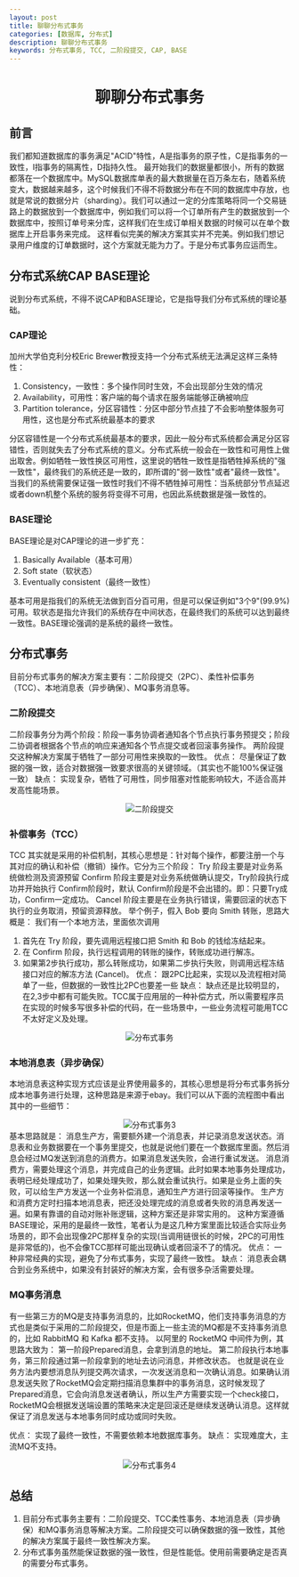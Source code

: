 ```yaml
---
layout: post
title: 聊聊分布式事务
categories: [数据库, 分布式]
description: 聊聊分布式事务
keywords: 分布式事务, TCC, 二阶段提交, CAP, BASE
---
```


<h1 align="center">聊聊分布式事务</h1>

## 前言 
我们都知道数据库的事务满足"ACID"特性，A是指事务的原子性，C是指事务的一致性，I指事务的隔离性，D指持久性。
最开始我们的数据量都很小，所有的数据都落在一个数据库中。MySQL数据库单表的最大数据量在百万条左右，随着系统变大，数据越来越多，这个时候我们不得不将数据分布在不同的数据库中存放，也就是常说的数据分片（sharding）。我们可以通过一定的分库策略将同一个交易链路上的数据放到一个数据库中，例如我们可以将一个订单所有产生的数据放到一个数据库中，按照订单号来分库，这样我们在生成订单相关数据的时候可以在单个数据库上开启事务来完成。
这样看似完美的解决方案其实并不完美。例如我们想记录用户维度的订单数据时，这个方案就无能为力了。于是分布式事务应运而生。

## 分布式系统CAP BASE理论
说到分布式系统，不得不说CAP和BASE理论，它是指导我们分布式系统的理论基础。
### CAP理论
加州大学伯克利分校Eric Brewer教授支持一个分布式系统无法满足这样三条特性：
1. Consistency，一致性：多个操作同时生效，不会出现部分生效的情况
2. Availability，可用性：客户端的每个请求在服务端能够正确被响应
3. Partition tolerance，分区容错性：分区中部分节点挂了不会影响整体服务可用性，这也是分布式系统最基本的要求

分区容错性是一个分布式系统最基本的要求，因此一般分布式系统都会满足分区容错性，否则就失去了分布式系统的意义。分布式系统一般会在一致性和可用性上做出取舍。例如牺牲一致性换区可用性，这里说的牺牲一致性是指牺牲掉系统的"强一致性"，最终我们的系统还是一致的，即所谓的"弱一致性"或者"最终一致性"。当我们的系统需要保证强一致性时我们不得不牺牲掉可用性：当系统部分节点延迟或者down机整个系统的服务将变得不可用，也因此系统数据是强一致性的。
### BASE理论
BASE理论是对CAP理论的进一步扩充：
1. Basically Available（基本可用）
2. Soft state（软状态）
3. Eventually consistent（最终一致性） 

基本可用是指我们的系统无法做到百分百可用，但是可以保证例如"3个9"(99.9%)可用。软状态是指允许我们的系统存在中间状态，在最终我们的系统可以达到最终一致性。BASE理论强调的是系统的最终一致性。
## 分布式事务
目前分布式事务的解决方案主要有：二阶段提交（2PC）、柔性补偿事务（TCC）、本地消息表（异步确保）、MQ事务消息等。
### 二阶段提交
二阶段事务分为两个阶段：阶段一事务协调者通知各个节点执行事务预提交；阶段二协调者根据各个节点的响应来通知各个节点提交或者回滚事务操作。
两阶段提交这种解决方案属于牺牲了一部分可用性来换取的一致性。
优点： 尽量保证了数据的强一致，适合对数据强一致要求很高的关键领域。（其实也不能100%保证强一致）
缺点： 实现复杂，牺牲了可用性，同步阻塞对性能影响较大，不适合高并发高性能场景。

<div align="center">
    <img src="{{ site.url }}/images/posts/database/分布式事务1.jpg" alt="二阶段提交"/>
</div>

### 补偿事务（TCC）
TCC 其实就是采用的补偿机制，其核心思想是：针对每个操作，都要注册一个与其对应的确认和补偿（撤销）操作。它分为三个阶段：
Try 阶段主要是对业务系统做检测及资源预留
Confirm 阶段主要是对业务系统做确认提交，Try阶段执行成功并开始执行 Confirm阶段时，默认 Confirm阶段是不会出错的。即：只要Try成功，Confirm一定成功。
Cancel 阶段主要是在业务执行错误，需要回滚的状态下执行的业务取消，预留资源释放。
举个例子，假入 Bob 要向 Smith 转账，思路大概是：
我们有一个本地方法，里面依次调用
1. 首先在 Try 阶段，要先调用远程接口把 Smith 和 Bob 的钱给冻结起来。
2. 在 Confirm 阶段，执行远程调用的转账的操作，转账成功进行解冻。
3. 如果第2步执行成功，那么转账成功，如果第二步执行失败，则调用远程冻结接口对应的解冻方法 (Cancel)。
优点： 跟2PC比起来，实现以及流程相对简单了一些，但数据的一致性比2PC也要差一些
缺点： 缺点还是比较明显的，在2,3步中都有可能失败。TCC属于应用层的一种补偿方式，所以需要程序员在实现的时候多写很多补偿的代码，在一些场景中，一些业务流程可能用TCC不太好定义及处理。
<div align="center">
    <img src="{{ site.url }}/images/posts/database/分布式事务2.png" alt="分布式事务"/>
</div>

### 本地消息表（异步确保）
本地消息表这种实现方式应该是业界使用最多的，其核心思想是将分布式事务拆分成本地事务进行处理，这种思路是来源于ebay。我们可以从下面的流程图中看出其中的一些细节：
<div align="center">
    <img src="{{ site.url }}/images/posts/database/分布式事务3.jpg" alt="分布式事务3"/>
</div>
基本思路就是：
消息生产方，需要额外建一个消息表，并记录消息发送状态。消息表和业务数据要在一个事务里提交，也就是说他们要在一个数据库里面。然后消息会经过MQ发送到消息的消费方。如果消息发送失败，会进行重试发送。
消息消费方，需要处理这个消息，并完成自己的业务逻辑。此时如果本地事务处理成功，表明已经处理成功了，如果处理失败，那么就会重试执行。如果是业务上面的失败，可以给生产方发送一个业务补偿消息，通知生产方进行回滚等操作。
生产方和消费方定时扫描本地消息表，把还没处理完成的消息或者失败的消息再发送一遍。如果有靠谱的自动对账补账逻辑，这种方案还是非常实用的。
这种方案遵循BASE理论，采用的是最终一致性，笔者认为是这几种方案里面比较适合实际业务场景的，即不会出现像2PC那样复杂的实现(当调用链很长的时候，2PC的可用性是非常低的)，也不会像TCC那样可能出现确认或者回滚不了的情况。
优点： 一种非常经典的实现，避免了分布式事务，实现了最终一致性。
缺点： 消息表会耦合到业务系统中，如果没有封装好的解决方案，会有很多杂活需要处理。
 
### MQ事务消息
有一些第三方的MQ是支持事务消息的，比如RocketMQ，他们支持事务消息的方式也是类似于采用的二阶段提交，但是市面上一些主流的MQ都是不支持事务消息的，比如 RabbitMQ 和 Kafka 都不支持。
以阿里的 RocketMQ 中间件为例，其思路大致为：
第一阶段Prepared消息，会拿到消息的地址。
第二阶段执行本地事务，第三阶段通过第一阶段拿到的地址去访问消息，并修改状态。
也就是说在业务方法内要想消息队列提交两次请求，一次发送消息和一次确认消息。如果确认消息发送失败了RocketMQ会定期扫描消息集群中的事务消息，这时候发现了Prepared消息，它会向消息发送者确认，所以生产方需要实现一个check接口，RocketMQ会根据发送端设置的策略来决定是回滚还是继续发送确认消息。这样就保证了消息发送与本地事务同时成功或同时失败。

优点： 实现了最终一致性，不需要依赖本地数据库事务。
缺点： 实现难度大，主流MQ不支持。
<div align="center">
    <img src="{{ site.url }}/images/posts/database/分布式事务4.jpg" alt="分布式事务4"/>
</div>

## 总结
1. 目前分布式事务主要有：二阶段提交、TCC柔性事务、本地消息表（异步确保）和MQ事务消息等解决方案。二阶段提交可以确保数据的强一致性，其他的解决方案属于最终一致性解决方案。
2. 分布式事务虽然能保证数据的强一致性，但是性能低。使用前需要确定是否真的需要分布式事务。
